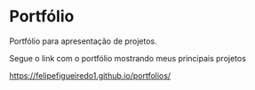 # Portfólio
Portfólio para apresentação de projetos.

Segue o link com o portfólio mostrando meus principais projetos 

https://felipefigueiredo1.github.io/portfolios/
